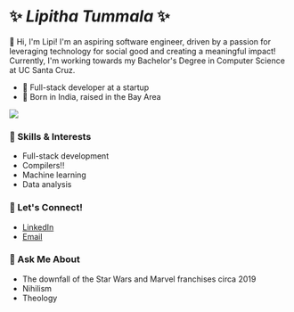 # ✨ _Lipitha Tummala_ ✨

👋 Hi, I'm Lipi! I'm an aspiring software engineer, driven by a passion for leveraging technology for social good and creating a meaningful impact! Currently, I'm working towards my Bachelor's Degree in Computer Science at UC Santa Cruz.

- 💼 Full-stack developer at a startup
- 📍 Born in India, raised in the Bay Area

![](https://github.com/lipithat/lipithat/blob/main/lisa_simpson.gif)

### 🚀 Skills & Interests
- Full-stack development
- Compilers!!
- Machine learning
- Data analysis

### 🔗 Let's Connect!
- [LinkedIn](https://www.linkedin.com/in/lipitha-tummala-963211219/)
- [Email](mailto:lipithatummala@gmail.com)

### 💬 Ask Me About
- The downfall of the Star Wars and Marvel franchises circa 2019
- Nihilism
- Theology

<!--
**lipithat/lipithat** is a ✨ _special_ ✨ repository because its `README.md` (this file) appears on your GitHub profile.

Here are some ideas to get you started:

- 🔭 I’m currently working on ...
- 🌱 I’m currently learning ...
- 👯 I’m looking to collaborate on ...
- 🤔 I’m looking for help with ...
- 💬 Ask me about ...
- 📫 How to reach me: ...
- 😄 Pronouns: ...
- ⚡ Fun fact: ...
-->
